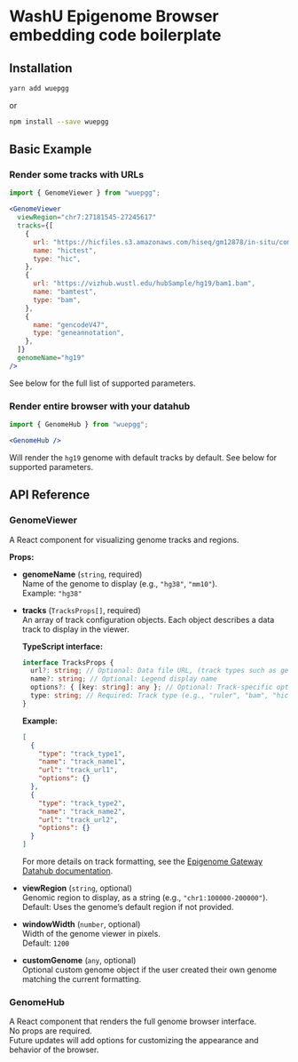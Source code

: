 # WashU Epigenome Browser embedding code boilerplate

## Installation

```sh
yarn add wuepgg
```

or

```sh
npm install --save wuepgg
```

## Basic Example

### Render some tracks with URLs

```jsx
import { GenomeViewer } from "wuepgg";
```

```jsx
<GenomeViewer
  viewRegion="chr7:27181545-27245617"
  tracks={[
    {
      url: "https://hicfiles.s3.amazonaws.com/hiseq/gm12878/in-situ/combined.hic",
      name: "hictest",
      type: "hic",
    },
    {
      url: "https://vizhub.wustl.edu/hubSample/hg19/bam1.bam",
      name: "bamtest",
      type: "bam",
    },
    {
      name: "gencodeV47",
      type: "geneannotation",
    },
  ]}
  genomeName="hg19"
/>
```

See below for the full list of supported parameters.

### Render entire browser with your datahub

```jsx
import { GenomeHub } from "wuepgg";
```

```jsx
<GenomeHub />
```

Will render the `hg19` genome with default tracks by default. See below for supported parameters.

## API Reference

### GenomeViewer

A React component for visualizing genome tracks and regions.

**Props:**

- **genomeName** (`string`, required)  
  Name of the genome to display (e.g., `"hg38"`, `"mm10"`).  
  Example: `"hg38"`

- **tracks** (`TracksProps[]`, required)  
  An array of track configuration objects. Each object describes a data track to display in the viewer.

  **TypeScript interface:**

  ```ts
  interface TracksProps {
    url?: string; // Optional: Data file URL, (track types such as geneannotation, ruler do not need a URL)
    name?: string; // Optional: Legend display name
    options?: { [key: string]: any }; // Optional: Track-specific options (e.g., color)
    type: string; // Required: Track type (e.g., "ruler", "bam", "hic", "geneannotation", "bigwig", "longrange"...)
  }
  ```

  **Example:**

  ```json
  [
    {
      "type": "track_type1",
      "name": "track_name1",
      "url": "track_url1",
      "options": {}
    },
    {
      "type": "track_type2",
      "name": "track_name2",
      "url": "track_url2",
      "options": {}
    }
  ]
  ```

  For more details on track formatting, see the [Epigenome Gateway Datahub documentation](https://epigenomegateway.readthedocs.io/en/latest/datahub.html).

- **viewRegion** (`string`, optional)  
  Genomic region to display, as a string (e.g., `"chr1:100000-200000"`).  
  Default: Uses the genome’s default region if not provided.

- **windowWidth** (`number`, optional)  
  Width of the genome viewer in pixels.  
  Default: `1200`

- **customGenome** (`any`, optional)  
  Optional custom genome object if the user created their own genome matching the current formatting.

### GenomeHub

A React component that renders the full genome browser interface.  
No props are required.  
Future updates will add options for customizing the appearance and behavior of the browser.

